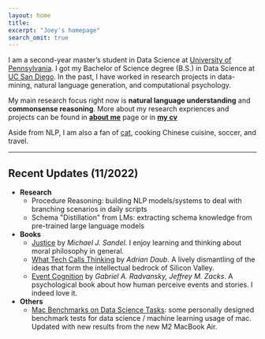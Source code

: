 ```yaml
---
layout: home
title: 
excerpt: "Joey's homepage"
search_omit: true
---
```

I am a second-year master’s student in Data Science at [University of Pennsylvania](https://dats.seas.upenn.edu). I got my Bachelor of Science degree (B.S.) in Data Science at [UC San Diego](https://datascience.ucsd.edu/). In the past, I have worked in research projects in data-mining, natural language generation, and computational psychology. 

My main research focus right now is **natural language understanding** and **commonsense reasoning**. More about my research expriences and projects can be found in **[about me](/about/)** page or in **[my cv](/doc/cv.pdf)**

Aside from NLP, I am also a fan of [cat](https://www.instagram.com/coco.quinn555/), cooking Chinese cuisine, soccer, and travel.

-----

## Recent Updates (11/2022)
- **Research**
    - Procedure Reasoning: building NLP models/systems to deal with branching scenarios in daily scripts
    - Schema "Distillation" from LMs: extracting schema knowledge from pre-trained large language models 
- **Books**
    - [Justice](https://www.audible.com/pd/Justice-Audiobook/B002V1OC6Y) by *Michael J. Sandel*. I enjoy learning and thinking about moral philosophy in general. 
    - [What Tech Calls Thinking](https://www.audible.com/pd/What-Tech-Calls-Thinking-Audiobook/0593454081) by *Adrian Daub*. A lively dismantling of the ideas that form the intellectual bedrock of Silicon Valley.
    <!-- - [江城](https://en.wikipedia.org/wiki/River_Town:_Two_Years_on_the_Yangtze) by *Peter Hessler*. One of the most well-known works in the field of nonfiction story-telling; it always reminds me of the people and places I grew up from. -->
    <!-- - [午夜降临前抵达](https://m.douban.com/book/subject/35522033/) by *刘子超*. A travel diary about middle Europe, a place of mystery, history, and split. -->
    <!-- - [瓜迪奥拉：胜利的另一种道路](https://book.douban.com/subject/30240999/) by *[西]吉列姆·巴 拉格*. A biography of one of my role models, Pep Guardiola, who defined beauty and expertise in his own domain, soccer. -->
    - [Event Cognition](https://books.google.com/books/about/Event_Cognition.html?id=y8GiAwAAQBAJ&source=kp_book_description) by *Gabriel A. Radvansky, Jeffrey M. Zacks*. A psychological book about how human perceive events and stories. I indeed love it.
- **Others**
    - [Mac Benchmarks on Data Science Tasks](/doc/2022_mac_benchmark/): some personally designed benchmark tests for data science / machine learning usage of mac. Updated with new results from the new M2 MacBook Air.






<!-- ## Older Posts -->